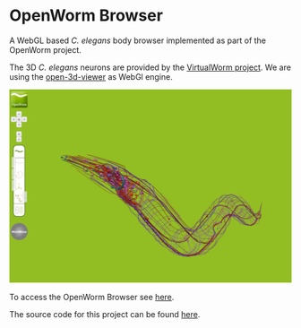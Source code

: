 OpenWorm Browser
==========================

A WebGL based _C. elegans_ body browser implemented as part of the OpenWorm project. 

The 3D _C. elegans_ neurons are provided by the [VirtualWorm project](http://caltech.wormbase.org/virtualworm). We are using the [open-3d-viewer](http://code.google.com/p/open-3d-viewer/) as WebGl engine.

![Worm Browser](/images/OpenWormBrowser.png)

To access the OpenWorm Browser see [here](http://browser.openworm.org/).

The source code for this project can be found [here](https://github.com/openworm/wormbrowser). 